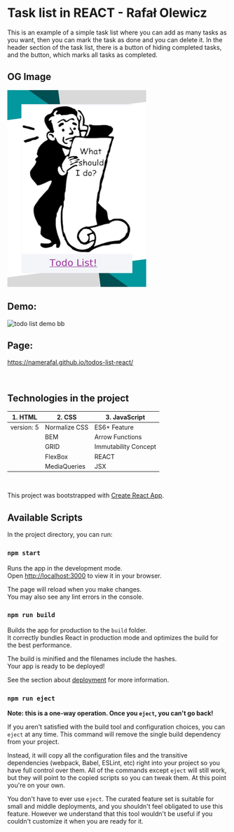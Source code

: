 # Task list in REACT - Rafał Olewicz

This is an example of a simple task list where you can add as many tasks as you want, then you can mark the task as done and you can delete it.
In the header section of the task list, there is a button of hiding completed tasks, and the button, which marks all tasks as completed.

## OG Image
![Todo List png](https://github.com/namerafal/todos-list-react/blob/main/public/todo_list_og.png?raw=true)

## Demo:
![todo list demo bb](https://github.com/namerafal/TODO-LIST/assets/121634145/307c4438-7c53-4d67-83a3-670661a29f0b)

## Page:
 https://namerafal.github.io/todos-list-react/

 <br>

## Technologies in the project

   |     1. HTML       |     2. CSS        |   3. JavaScript   |
   |-------------------|-------------------|-------------------|
   |    version: 5     |   Normalize CSS   |  ES6+ Feature     |
   |                   |   BEM             |  Arrow Functions  |
   |                   |   GRID            |  Immutability Concept |
   |                   |   FlexBox         |  REACT            |
   |                   |   MediaQueries    |  JSX              |

<br>

This project was bootstrapped with [Create React App](https://github.com/facebook/create-react-app).

## Available Scripts

In the project directory, you can run:

### `npm start`

Runs the app in the development mode.\
Open [http://localhost:3000](http://localhost:3000) to view it in your browser.

The page will reload when you make changes.\
You may also see any lint errors in the console.

### `npm run build`

Builds the app for production to the `build` folder.\
It correctly bundles React in production mode and optimizes the build for the best performance.

The build is minified and the filenames include the hashes.\
Your app is ready to be deployed!

See the section about [deployment](https://facebook.github.io/create-react-app/docs/deployment) for more information.

### `npm run eject`

**Note: this is a one-way operation. Once you `eject`, you can't go back!**

If you aren't satisfied with the build tool and configuration choices, you can `eject` at any time. This command will remove the single build dependency from your project.

Instead, it will copy all the configuration files and the transitive dependencies (webpack, Babel, ESLint, etc) right into your project so you have full control over them. All of the commands except `eject` will still work, but they will point to the copied scripts so you can tweak them. At this point you're on your own.

You don't have to ever use `eject`. The curated feature set is suitable for small and middle deployments, and you shouldn't feel obligated to use this feature. However we understand that this tool wouldn't be useful if you couldn't customize it when you are ready for it.
